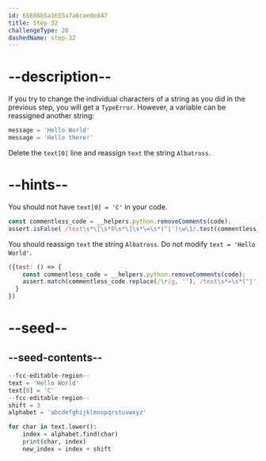 ```yaml
---
id: 65688b5a1655a7a6caede847
title: Step 32
challengeType: 20
dashedName: step-32
---
```


# --description--

If you try to change the individual characters of a string as you did in the previous step, you will get a `TypeError`. However, a variable can be reassigned another string:

```py
message = 'Hello World'
message = 'Hello there!'
```

Delete the `text[0]` line and reassign `text` the string `Albatross`.

# --hints--

You should not have `text[0] = 'C'` in your code.

```js
const commentless_code = __helpers.python.removeComments(code);
assert.isFalse( /text\s*\[\s*0\s*\]\s*\=\s*("|')\w\1/.test(commentless_code));
```

You should reassign `text` the string `Albatross`. Do not modify `text = 'Hello World'`.

```js
({test: () => {
    const commentless_code = __helpers.python.removeComments(code);
    assert.match(commentless_code.replace(/\r/g, ''), /text\s*=\s*("|')Hello World\1\s+text\s*=\s*("|')Albatross\2/m);
  }
})
```

# --seed--

## --seed-contents--

```py
--fcc-editable-region--
text = 'Hello World'
text[0] = 'C'
--fcc-editable-region--
shift = 3
alphabet = 'abcdefghijklmnopqrstuvwxyz'

for char in text.lower():
    index = alphabet.find(char)
    print(char, index)
    new_index = index + shift

```
